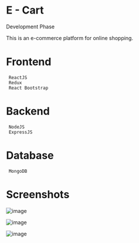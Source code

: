 # E - Cart
Development Phase

This is an e-commerce platform for online shopping.

# Frontend

     ReactJS
     Redux
     React Bootstrap

# Backend

     NodeJS
     ExpressJS
     
# Database

     MongoDB
     
# Screenshots

![image](https://user-images.githubusercontent.com/37767811/148649761-3b3edc7f-a580-4d26-8462-83fa67c71055.png)

![image](https://user-images.githubusercontent.com/37767811/148649614-6e7f57f5-1a1e-4832-9fde-e05842e478f1.png)

![image](https://user-images.githubusercontent.com/37767811/148649918-c1e6c4ed-0930-49bf-a34d-3ad839e3e661.png)






